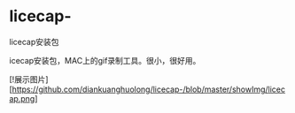 # licecap-
licecap安装包

icecap安装包，MAC上的gif录制工具。很小，很好用。

[!展示图片][https://github.com/diankuanghuolong/licecap-/blob/master/showImg/licecap.png]
